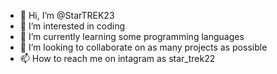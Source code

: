 - 👋 Hi, I’m @StarTREK23
- 👀 I’m interested in coding 
- 🌱 I’m currently learning some programming languages
- 💞️ I’m looking to collaborate on as many projects as possible
- 📫 How to reach me on intagram as star_trek22

<!---
StarTREK23/StarTREK23 is a ✨ special ✨ repository because its `README.md` (this file) appears on your GitHub profile.
You can click the Preview link to take a look at your changes.
--->

